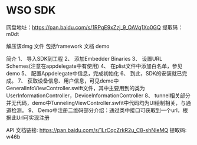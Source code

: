 # WSO SDK


网盘地址：https://pan.baidu.com/s/1RPqE9xZzj_9_OAVq1Xo0GQ 提取码：m0dt

解压该dmg 文件 包括framework  文档  demo





简介
1、	导入SDK到工程
2、	添加Embedder Binaries
3、	设置URL Schemes(注意在appdelegate中有使用)
4、	在plist文件中添加白名单，参见demo
5、	配置Appdelegate中信息，完成初始化
6、	到此，SDK的安装就已完成。
7、	获取设备信息、用户信息，可见demo中GeneralInfoViewController.swift文件，其中主要用到的类为UserInformationController，DeviceInformationController
8、	tunnel相关部分并无代码，demo中TunnelingViewController.swfit中代码均为UI绘制相关，与通道检测。
9、	Demo中注册二维码部分介绍：通过类中接口可获取到一个url，根据此Url可实现注册


API
文档链接: https://pan.baidu.com/s/1LrCqcZrkR2u_C8-shNIeMQ 提取码: w46b
